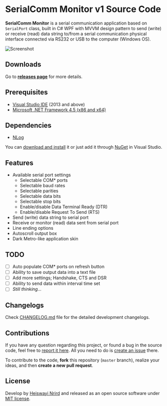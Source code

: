 # SerialComm Monitor v1 Source Code

**SerialComm Monitor** is a serial communication application based on `SerialPort` class, built in C# WPF with MVVM design pattern to send (write) or receive (read) data string to/from a serial communication physical interface connected via RS232 or USB to the computer (Windows OS).

![Screenshot](http://i.imgur.com/FSliKIX.png)

## Downloads

Go to [**releases page**](https://github.com/heiswayi/SerialComm/releases) for more details.

## Prerequisites

- [Visual Studio IDE](https://www.visualstudio.com/en-us/downloads/download-visual-studio-vs.aspx) (2013 and above)
- [Microsoft .NET Framework 4.5 (x86 and x64)](https://www.microsoft.com/en-us/download/details.aspx?id=30653)

## Dependencies

- [NLog](http://nlog-project.org/)

You can [download and install](http://nlog-project.org/download) it or just add it through [NuGet](https://www.nuget.org/profiles/jkowalski) in Visual Studio.

## Features

- Available serial port settings
  - Selectable COM* ports
  - Selectable baud rates
  - Selectable parities
  - Selectable data bits
  - Selectable stop bits
  - Enable/disable Data Terminal Ready (DTR)
  - Enable/disable Request To Send (RTS)
- Send (write) data string to serial port
- Receive or monitor (read) data sent from serial port
- Line ending options
- Autoscroll output box
- Dark Metro-like application skin

## TODO

- [ ] Auto populate COM* ports on refresh button
- [ ] Ability to save output data into a text file
- [ ] Add more settings; Handshake, CTS and DSR
- [ ] Ability to send data within interval time set
- [ ] _Still thinking..._

## Changelogs

Check [CHANGELOG.md](CHANGELOG.md) file for the detailed development changelogs.

## Contributions

If you have any question regarding this project, or found a bug in the source code, feel free to [report it here](https://github.com/heiswayi/SerialComm/issues). All you need to do is [create an issue](https://github.com/heiswayi/SerialComm/issues/new) there.

To contribute to the code, **fork** this repository (`master` branch), realize your ideas, and then **create a new pull request**.

## License

Develop by [Heiswayi Nrird](http://heiswayi.github.io) and released as an open source software under [MIT license](LICENSE.md).
